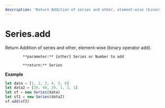 ```yaml
---
description: 'Return Addition of series and other, element-wise (binary operator add).'
---
```


# Series.add

Return Addition of series and other, element-wise \(binary operator add\).

            **parameter:** {other} Series or Number to add

            **return:** Series

**Example**

```javascript
let data = [1, 2, 3, 4, 5, 6]
let data2 = [30, 40, 39, 1, 2, 1]
let sf = new Series(data)
let sf2 = new Series(data2)
sf.add(sf2)
```

